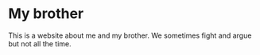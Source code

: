 # My brother

This is a website about me and my brother.
We sometimes fight and argue but not all the time.
